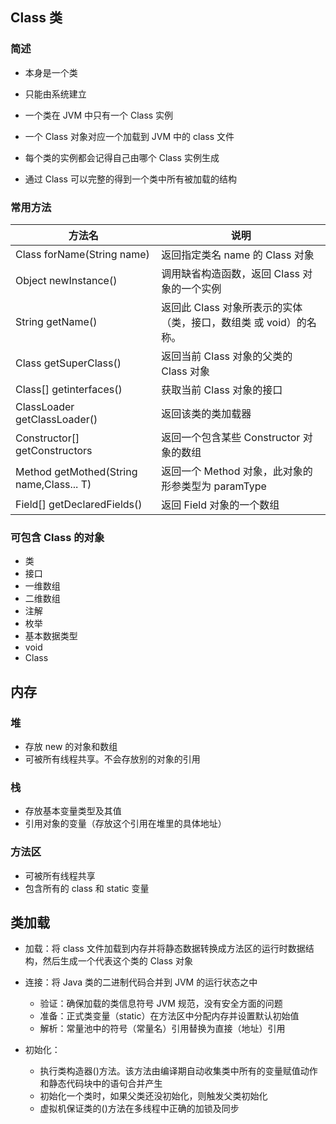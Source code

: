 ## Class 类

### 简述

- 本身是一个类

- 只能由系统建立

- 一个类在 JVM 中只有一个 Class 实例

- 一个 Class 对象对应一个加载到 JVM 中的 class 文件

- 每个类的实例都会记得自己由哪个 Class 实例生成

- 通过 Class 可以完整的得到一个类中所有被加载的结构

### 常用方法

| 方法名                                   | 说明                                                              |
| ---------------------------------------- | ----------------------------------------------------------------- |
| Class forName(String name)               | 返回指定类名 name 的 Class 对象                                   |
| Object newInstance()                     | 调用缺省构造函数，返回 Class 对象的一个实例                       |
| String getName()                         | 返回此 Class 对象所表示的实体（类，接口，数组类 或 void）的名称。 |
| Class getSuperClass()                    | 返回当前 Class 对象的父类的 Class 对象                            |
| Class[] getinterfaces()                  | 获取当前 Class 对象的接口                                         |
| ClassLoader getClassLoader()             | 返回该类的类加载器                                                |
| Constructor[] getConstructors            | 返回一个包含某些 Constructor 对象的数组                           |
| Method getMothed(String name,Class... T) | 返回一个 Method 对象，此对象的形参类型为 paramType                |
| Field[] getDeclaredFields()              | 返回 Field 对象的一个数组                                         |

### 可包含 Class 的对象

- 类
- 接口
- 一维数组
- 二维数组
- 注解
- 枚举
- 基本数据类型
- void
- Class

## 内存

### 堆

- 存放 new 的对象和数组
- 可被所有线程共享。不会存放别的对象的引用

### 栈

- 存放基本变量类型及其值
- 引用对象的变量（存放这个引用在堆里的具体地址）

### 方法区

- 可被所有线程共享
- 包含所有的 class 和 static 变量

## 类加载

- 加载：将 class 文件加载到内存并将静态数据转换成方法区的运行时数据结构，然后生成一个代表这个类的 Class 对象
- 连接：将 Java 类的二进制代码合并到 JVM 的运行状态之中

  - 验证：确保加载的类信息符号 JVM 规范，没有安全方面的问题
  - 准备：正式类变量（static）在方法区中分配内存并设置默认初始值
  - 解析：常量池中的符号（常量名）引用替换为直接（地址）引用

- 初始化：
  - 执行类构造器<clinit>()方法。该方法由编译期自动收集类中所有的变量赋值动作和静态代码块中的语句合并产生
  - 初始化一个类时，如果父类还没初始化，则触发父类初始化
  - 虚拟机保证类的<clinit>()方法在多线程中正确的加锁及同步
